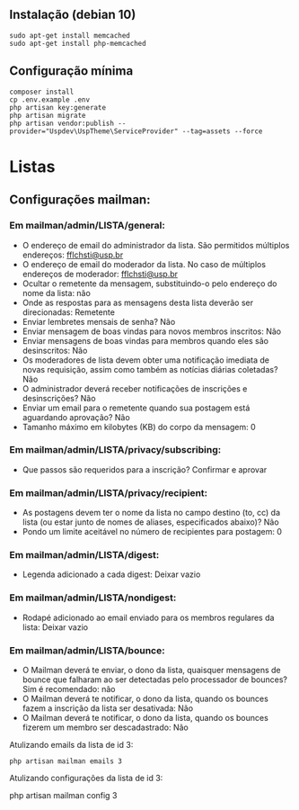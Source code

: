 ## Instalação (debian 10)

    sudo apt-get install memcached
    sudo apt-get install php-memcached

## Configuração mínima

    composer install
    cp .env.example .env
    php artisan key:generate
    php artisan migrate
    php artisan vendor:publish --provider="Uspdev\UspTheme\ServiceProvider" --tag=assets --force

# Listas

## Configurações mailman:

### Em mailman/admin/LISTA/general:

  - O endereço de email do administrador da lista. São permitidos múltiplos endereços: fflchsti@usp.br
  - O endereço de email do moderador da lista. No caso de múltiplos endereços de moderador: fflchsti@usp.br
  - Ocultar o remetente da mensagem, substituindo-o pelo endereço do nome da lista: não
  - Onde as respostas para as mensagens desta lista deverão ser direcionadas: Remetente
  - Enviar lembretes mensais de senha? Não
  - Enviar mensagem de boas vindas para novos membros inscritos: Não
  - Enviar mensagens de boas vindas para membros quando eles são desinscritos: Não
  - Os moderadores de lista devem obter uma notificação imediata de novas requisição, assim como também as notícias diárias coletadas? Não
  - O administrador deverá receber notificações de inscrições e desinscrições? Não
  - Enviar um email para o remetente quando sua postagem está aguardando aprovação? Não
  - Tamanho máximo em kilobytes (KB) do corpo da mensagem: 0

### Em mailman/admin/LISTA/privacy/subscribing:

  - Que passos são requeridos para a inscrição? Confirmar e aprovar
  
### Em mailman/admin/LISTA/privacy/recipient:

  - As postagens devem ter o nome da lista no campo destino (to, cc) da lista (ou estar junto de nomes de aliases, especificados abaixo)? Não
  - Pondo um limite aceitável no número de recipientes para postagem: 0

### Em mailman/admin/LISTA/digest:

  - Legenda adicionado a cada digest: Deixar vazio

### Em mailman/admin/LISTA/nondigest:

  - Rodapé adicionado ao email enviado para os membros regulares da lista: Deixar vazio

### Em mailman/admin/LISTA/bounce:

  - O Mailman deverá te enviar, o dono da lista, quaisquer mensagens de bounce que falharam ao ser detectadas pelo processador de bounces? Sim é recomendado: não
  - O Mailman deverá te notificar, o dono da lista, quando os bounces fazem a inscrição da lista ser desativada: Não
  - O Mailman deverá te notificar, o dono da lista, quando os bounces fizerem um membro ser descadastrado: Não

Atulizando emails da lista de id 3:

    php artisan mailman emails 3

Atulizando configurações da lista de id 3:

  php artisan mailman config 3


